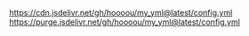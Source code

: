 https://cdn.jsdelivr.net/gh/hoooou/my_yml@latest/config.yml
https://purge.jsdelivr.net/gh/hoooou/my_yml@latest/config.yml
